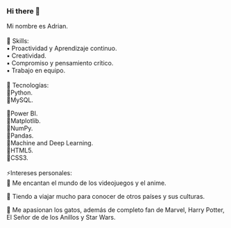 ### Hi there 👋
Mi nombre es Adrian.<br>
<br>
🧠 Skills:<br>
▪️ Proactividad y Aprendizaje continuo.<br>
▪️ Creatividad.<br>
▪️ Compromiso y pensamiento crítico.<br>
▪️ Trabajo en equipo.<br>
<br>
🚀 Tecnologías:<br>
📌Python.<br>
📌MySQL.<br>

📌Power BI.<br>
📌Matplotlib.<br>
📌NumPy.<br>
📌Pandas.<br>
📌Machine and Deep Learning.<br>
📌HTML5.<br>
📌CSS3.<br>
<br>
⚡Intereses personales:<br>
🌟 Me encantan el mundo de los videojuegos y el anime.<br>

🌟 Tiendo a viajar mucho para conocer de otros países y sus culturas.<br>

🌟 Me apasionan los gatos, además de completo fan de Marvel, Harry Potter, El Señor de
de los Anillos y Star Wars.

<!--
**naxxomme/naxxomme** is a ✨ _special_ ✨ repository because its `README.md` (this file) appears on your GitHub profile.

Here are some ideas to get you started:

- 🔭 I’m currently working on ...
- 🌱 I’m currently learning ...
- 👯 I’m looking to collaborate on ...
- 🤔 I’m looking for help with ...
- 💬 Ask me about ...
- 📫 How to reach me: ...
- 😄 Pronouns: ...
- ⚡ Fun fact: ...
-->
